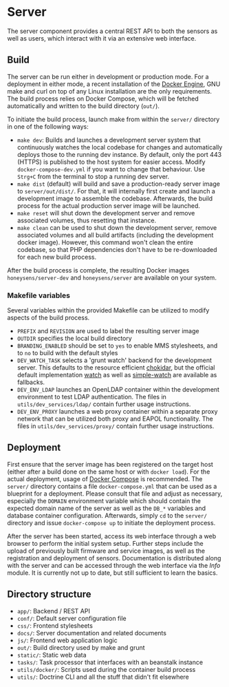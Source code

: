 # Server
The server component provides a central REST API to both the sensors as well as users, which interact with it via an extensive web interface. 

## Build
The server can be run either in development or production mode. For a deployment in either mode, a recent installation of the [Docker Engine](https://www.docker.com/products/docker-engine), GNU make and curl on top of any Linux installation are the only requirements. The build process relies on Docker Compose, which will be fetched automatically and written to the build directory (`out/`).

To initiate the build process, launch make from within the `server/` directory in one of the following ways:
* `make dev`: Builds and launches a development server system that continuously watches the local codebase for changes and automatically deploys those to the running dev instance. By default, only the port 443 (HTTPS) is published to the host system for easier access. Modify `docker-compose-dev.yml` if you want to change that behaviour. Use `Strg+C` from the terminal to stop a running dev server.
* `make dist` (default) will build and save a production-ready server image to `server/out/dist/`. For that, it will internally first create and launch a development image to assemble the codebase. Afterwards, the build process for the actual production server image will be launched.
* `make reset` will shut down the development server and remove associated volumes, thus resetting that instance.
* `make clean` can be used to shut down the development server, remove associated volumes and all build artifacts (including the development docker image). However, this command won't clean the entire codebase, so that PHP dependencies don't have to be re-downloaded for each new build process.

After the build process is complete, the resulting Docker images `honeysens/server-dev` and `honeysens/server` are available on your system.

### Makefile variables
Several variables within the provided Makefile can be utilized to modify aspects of the build process.
* `PREFIX` and `REVISION` are used to label the resulting server image
* `OUTDIR` specifies the local build directory
* `BRANDING_ENABLED` should be set to `yes` to enable MMS stylesheets, and to `no` to build with the default styles
* `DEV_WATCH_TASK` selects a 'grunt watch' backend for the development server. This defaults to the resource efficient [chokidar](https://www.npmjs.com/package/grunt-chokidar), but the official default implementation [watch](https://gruntjs.com/plugins/watch) as well as [simple-watch](https://www.npmjs.com/package/grunt-simple-watch) are available as fallbacks.
* `DEV_ENV_LDAP` launches an OpenLDAP container within the development environment to test LDAP authentication. The files in `utils/dev_services/ldap/` contain further usage instructions.
* `DEV_ENV_PROXY` launches a web proxy container within a separate proxy network that can be utilized both proxy and EAPOL functionality. The files in `utils/dev_services/proxy/` contain further usage instructions.

## Deployment
First ensure that the server image has been registered on the target host (either after a build done on the same host or with `docker load`).  For the actual deployment, usage of [Docker Compose](https://docs.docker.com/compose/) is recommended. The `server/` directory contains a file `docker-compose.yml` that can be used as a blueprint for a deployment. Please consult that file and adjust as necessary, especially the `DOMAIN` environment variable which should contain the expected domain name of the server as well as the `DB_*` variables and database container configuration. Afterwards, simply `cd` to the `server/` directory and issue `docker-compose up` to initiate the deployment process.

After the server has been started, access its web interface through a web browser to perform the initial system setup. Further steps include the upload of previously built firmware and service images, as well as the registration and deployment of sensors. Documentation is distributed along with the server and can be accessed through the web interface via the *Info* module. It is currently not up to date, but still sufficient to learn the basics.

## Directory structure
* `app/`: Backend / REST API
* `conf/`: Default server configuration file
* `css/`: Frontend stylesheets
* `docs/`: Server documentation and related documents
* `js/`: Frontend web application logic
* `out/`: Build directory used by make and grunt
* `static/`: Static web data
* `tasks/`: Task processor that interfaces with an beanstalk instance
* `utils/docker/`: Scripts used during the container build process
* `utils/`: Doctrine CLI and all the stuff that didn't fit elsewhere

